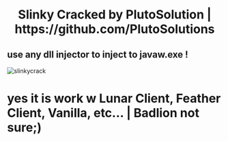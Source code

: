 <h1 align="center">Slinky Cracked by PlutoSolution | https://github.com/PlutoSolutions

## use any dll injector to inject to javaw.exe !
![slinkycrack](https://github.com/nikyy2/slinky-cracked/assets/158007947/228a0f2e-8555-4fdd-9796-ec65d755f42f)
# yes it is work w Lunar Client, Feather Client, Vanilla, etc... | Badlion not sure;)

